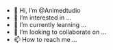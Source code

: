 - 👋 Hi, I’m @Animedtudio
- 👀 I’m interested in ...
- 🌱 I’m currently learning ...
- 💞️ I’m looking to collaborate on ...
- 📫 How to reach me ...

<!---
Animedtudio/Animedtudio is a ✨ special ✨ repository because its `README.md` (this file) appears on your GitHub profile.
You can click the Preview link to take a look at your changes.
--->
